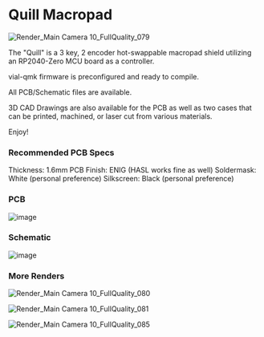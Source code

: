 # Quill Macropad

![Render_Main Camera 10_FullQuality_079](https://github.com/shadowfoil/quill/assets/75970270/2cb84c45-206e-432c-ac19-2c008a4f70d1)

The "Quill" is a 3 key, 2 encoder hot-swappable macropad shield utilizing an RP2040-Zero MCU board as a controller.

vial-qmk firmware is preconfigured and ready to compile.

All PCB/Schematic files are available.

3D CAD Drawings are also available for the PCB as well as two cases that can be printed, machined, or laser cut from various materials.

Enjoy!

### Recommended PCB Specs
Thickness: 1.6mm PCB
Finish: ENIG (HASL works fine as well)
Soldermask: White (personal preference)
Silkscreen: Black (personal preference)

### PCB 
![image](https://github.com/shadowfoil/quill/assets/75970270/0aaebe1c-f367-4977-8b71-991a67aeb960)

### Schematic

![image](https://github.com/shadowfoil/quill/assets/75970270/c1fd77b9-26e3-4e41-a354-dd3239f227b8)

### More Renders

![Render_Main Camera 10_FullQuality_080](https://github.com/shadowfoil/quill/assets/75970270/9d3ba4f1-5c6f-47d9-b302-fb5b462ffb69)

![Render_Main Camera 10_FullQuality_081](https://github.com/shadowfoil/quill/assets/75970270/1d189bd7-fd30-4ca7-bb8b-b35e9fdfe4a4)

![Render_Main Camera 10_FullQuality_085](https://github.com/shadowfoil/quill/assets/75970270/74ff2106-59c6-4f3f-b584-ba2c55b64388)
